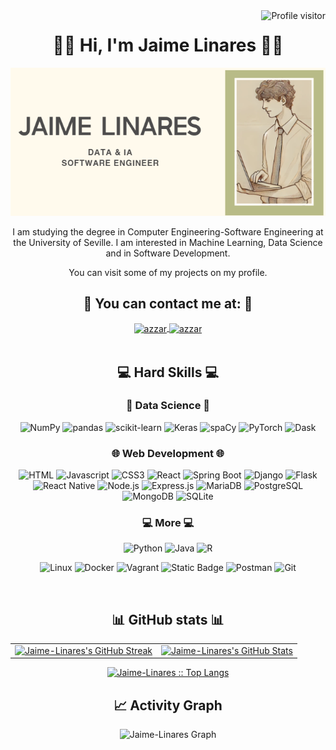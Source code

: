<!-- Profile visitors -->
<a href="https://komarev.com/ghpvc/?username=Jaime-Linares">
  <img align="right" src="https://komarev.com/ghpvc/?username=Jaime-Linares&label=Profile_visitors&color=red&style=flat" alt="Profile visitor" />
</a>


<!-- Intro  -->
<h1 align="center">👋🏻 Hi, I'm Jaime Linares 👋🏻</h1>
<div align="center">
  <img src="./my_intro.png">
  
  <p>
    
  I am studying the degree in Computer Engineering-Software Engineering at the University of Seville. I am interested in Machine Learning, Data Science and in Software Development.
  
  You can visit some of my projects on my profile.
  </p>
</div>


<!-- Contact Section -->
<h2 align="center">📩 You can contact me at: 📩</h2>
<p align="center">
  <a href="https://linkedin.com/in/jaime-linares-barrera" target="blank">
    <img align="center"
    src="https://img.shields.io/badge/linkedin-%231DA1F2.svg?style=for-the-badge&logo=linkedin&logoColor=white"
    alt="azzar" height="30"/>
  </a>
  <a href="mailto:jaimelinaresbarrera@gmail.com">
    <img align="center"
    src="https://img.shields.io/badge/gmail-EA4335.svg?style=for-the-badge&logo=gmail&logoColor=white"
    alt="azzar" height="30"/>
  </a>
  <br>
  <br>
</p>


<!-- Hard skills -->
<h2 align="center">💻 Hard Skills 💻</h2>
<div align ="center">
  <h3 align="center">🤖 Data Science 🤖</h3>

  ![NumPy](https://img.shields.io/badge/numpy-333333?style=for-the-badge&logo=NumPy&logoColor=000000&labelColor=AFEEEE)
  ![pandas](https://img.shields.io/badge/pandas-4682B4?style=for-the-badge&logo=pandas&logoColor=000000&labelColor=EEEEEE)
  ![scikit-learn](https://img.shields.io/badge/scikit_learn-F7931E?style=for-the-badge&logo=scikit-learn&logoColor=white)
  ![Keras](https://img.shields.io/badge/keras-EEEEEE?style=for-the-badge&logo=Keras&logoColor=FFFFFF&labelColor=FF0000)
  ![spaCy](https://img.shields.io/badge/spaCy-4682B4?style=for-the-badge&logoColor=333333&labelColor=D3D3D3)
  ![PyTorch](https://img.shields.io/badge/PyTorch-EE4C2C?style=for-the-badge&logo=pytorch&logoColor=white)
  ![Dask](https://img.shields.io/badge/dask-EEEEEE?style=for-the-badge&logo=dask&logoColor=FF0000&labelColor=000000)

  <h3 align="center">🌐 Web Development 🌐</h3>

  ![HTML](https://img.shields.io/badge/HTML5-E34F26?style=for-the-badge&logo=html5&logoColor=white)
  ![Javascript](https://img.shields.io/badge/Javascript-F0DB4F?style=for-the-badge&labelColor=black&logo=javascript&logoColor=F0DB4F)
  ![CSS3](https://img.shields.io/badge/CSS3-1572B6?style=for-the-badge&logo=css3&logoColor=white)
  ![React](https://img.shields.io/badge/-React-61DBFB?style=for-the-badge&labelColor=black&logo=react&logoColor=61DBFB)
  ![Spring Boot](https://img.shields.io/badge/Spring_Boot-3C873A?style=for-the-badge&labelColor=black&logo=springBoot&logoColor=3C873A)
  ![Django](https://img.shields.io/badge/Django-092E20?style=for-the-badge&logo=django&logoColor=green)
  ![Flask](https://img.shields.io/badge/Flask-444444?style=for-the-badge&logo=Flask&logoColor=333333&labelColor=D3D3D3)
  ![React Native](https://img.shields.io/badge/React_Native-20232A?style=for-the-badge&logo=react&logoColor=61DAFB)
  ![Node.js](https://img.shields.io/badge/Node.js-43853D?style=for-the-badge&logo=node.js&logoColor=white)
  ![Express.js](https://img.shields.io/badge/Express.js-000000?style=for-the-badge&logo=express&logoColor=white)
  ![MariaDB](https://img.shields.io/badge/MariaDB-003545?style=for-the-badge&logo=mariadb&logoColor=white)
  ![PostgreSQL](https://img.shields.io/badge/PostgreSQL-336791?style=for-the-badge&logo=postgresql&logoColor=white)
  ![MongoDB](https://img.shields.io/badge/MongoDB-47A248?style=for-the-badge&logo=mongodb&logoColor=white)
  ![SQLite](https://img.shields.io/badge/SQLite-003B57?style=for-the-badge&logo=sqlite&logoColor=white)

  <h3 align="center">💻 More 💻</h3>

  ![Python](https://img.shields.io/badge/Pyhton-%233776AB?style=for-the-badge&logo=python&logoColor=white)
  ![Java](https://img.shields.io/badge/Java-007396?style=for-the-badge&logo=java&logoColor=white)
  ![R](https://img.shields.io/badge/R-276DC3?style=for-the-badge&logo=r&logoColor=white)

  ![Linux](https://img.shields.io/badge/Linux-%23FCC624?style=for-the-badge&logo=linux&labelColor=black&color=blue)
  ![Docker](https://img.shields.io/badge/Docker-2496ED?style=for-the-badge&logo=docker&logoColor=white)
  ![Vagrant](https://img.shields.io/badge/vagrant-D3D3D3?style=for-the-badge&logo=vagrant&logoColor=0000FF&labelColor=EEEEEE)
  ![Static Badge](https://img.shields.io/badge/ansible-44444?style=for-the-badge&logo=ansible&logoColor=EEEEEE&labelColor=000000)
  ![Postman](https://img.shields.io/badge/Postman-%23FF6C37?style=for-the-badge&logo=postman&labelColor=black)
  ![Git](https://img.shields.io/badge/Git-F05032?style=for-the-badge&logo=git&logoColor=white)
  
</div>
<br/>


<!-- Stats Section -->
<div style="text-align: center; margin-top: 20px;">
  <h2 align="center">📊 GitHub stats 📊</h2>
  <table align="center">
    <tr>
      <td align="center">
        <a href="https://git.io/streak-stats">
          <img alt="Jaime-Linares's GitHub Streak" src="https://streak-stats.demolab.com/?user=Jaime-Linares&theme=dark" height="175px" />
        </a>
      </td>
      <td align="center">
        <a href="https://github.com/anuraghazra/github-readme-stats">
          <img alt="Jaime-Linares's GitHub Stats" src="https://denvercoder1-github-readme-stats.vercel.app/api/?username=Jaime-Linares&show_icons=true&count_private=true&theme=dark&custom_title=Jaime-Linares's+GitHub+Stats" height="175px" />
        </a>
      </td>
    </tr>
  </table>
  <p align="center">
    <a href="https://github.com/Jaime-Linares/">
      <img src="https://github-readme-stats.vercel.app/api/top-langs/?username=Jaime-Linares&langs_count=6&theme=nord_bright&layout=compact&hide_border=true" 
      alt="Jaime-Linares :: Top Langs" />
    </a>
  </p>
</div>
  

<!-- Activity Graph -->
<h2 align="center"> 📈 Activity Graph </h2>
<div align="center">
  
  ![Jaime-Linares Graph](http://github-profile-summary-cards.vercel.app/api/cards/profile-details?username=Jaime-Linares&theme=nord_bright)
  
</div>
